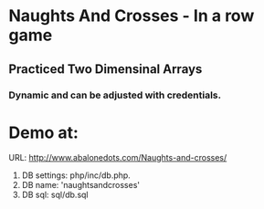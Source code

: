 # Naughts And Crosses - In a row game
## Practiced Two Dimensinal Arrays
### Dynamic and can be adjusted with credentials.
# Demo at: 
URL: http://www.abalonedots.com/Naughts-and-crosses/

1. DB settings: php/inc/db.php.
2. DB name: 'naughtsandcrosses'
3. DB sql: sql/db.sql
